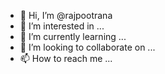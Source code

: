- 👋 Hi, I’m @rajpootrana
- 👀 I’m interested in ...
- 🌱 I’m currently learning ...
- 💞️ I’m looking to collaborate on ...
- 📫 How to reach me ...

<!---
rajpootrana/rajpootrana is a ✨ special ✨ repository because its `README.md` (this file) appears on your GitHub profile.
You can click the Preview link to take a look at your changes.
--->
